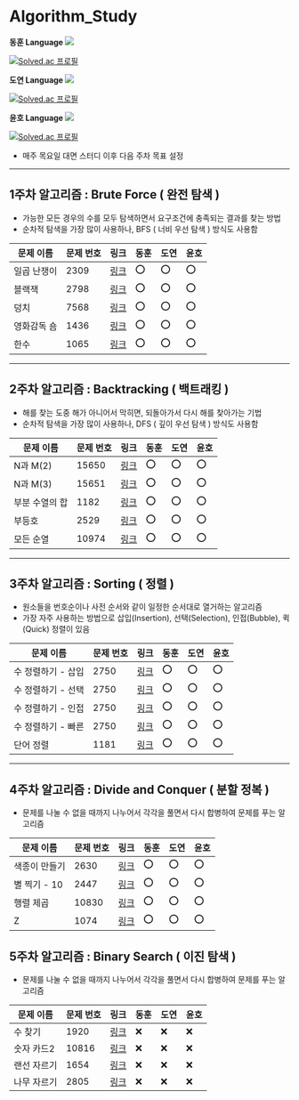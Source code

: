 # Algorithm_Study

<!-- :heavy_check_mark: 체크 표시 / :x: 엑스 표시-->

**동훈 
Language <img src="https://img.shields.io/badge/C++-00599C?style=flat&logo=C%2B%2B&logoColor=white" />**

[![Solved.ac 프로필](http://mazassumnida.wtf/api/v2/generate_badge?boj=ldh019)](https://solved.ac/ldh019)

**도연 
Language <img src="https://img.shields.io/badge/Python-3776AB?style=flat&logo=Python&logoColor=white" />**

[![Solved.ac 프로필](http://mazassumnida.wtf/api/v2/generate_badge?boj=catalina6537)](https://solved.ac/catalina6537)

**윤호 
Language <img src="https://img.shields.io/badge/C++-00599C?style=flat&logo=C%2B%2B&logoColor=white" />**

[![Solved.ac 프로필](http://mazassumnida.wtf/api/v2/generate_badge?boj=jk16400)](https://solved.ac/jk16400)

- 매주 목요일 대면 스터디 이후 다음 주차 목표 설정

---

## 1주차 알고리즘 : Brute Force ( 완전 탐색 )

- 가능한 모든 경우의 수를 모두 탐색하면서 요구조건에 충족되는 결과를 찾는 방법
- 순차적 탐색을 가장 많이 사용하나, BFS ( 너비 우선 탐색 ) 방식도 사용함

|문제 이름|문제 번호|링크|동훈|도연|윤호|
|--|--|--|--|--|--|
|일곱 난쟁이|2309|[링크](https://www.acmicpc.net/problem/2309)|:o:|:o:|:o:|
|블랙잭|2798|[링크](https://www.acmicpc.net/problem/2798)|:o:|:o:|:o:|
|덩치|7568|[링크](https://www.acmicpc.net/problem/7568)|:o:|:o:|:o:|
|영화감독 숌|1436|[링크](https://www.acmicpc.net/problem/1436)|:o:|:o:|:o:|
|한수|1065|[링크](https://www.acmicpc.net/problem/1065)|:o:|:o:|:o:|

---

## 2주차 알고리즘 : Backtracking ( 백트래킹 )

- 해를 찾는 도중 해가 아니어서 막히면, 되돌아가서 다시 해를 찾아가는 기법
- 순차적 탐색을 가장 많이 사용하나, DFS ( 깊이 우선 탐색 ) 방식도 사용함

|문제 이름|문제 번호|링크|동훈|도연|윤호|
|--|--|--|--|--|--|
|N과 M(2)|15650|[링크](https://www.acmicpc.net/problem/15650)|:o:|:o:|:o:|
|N과 M(3)|15651|[링크](https://www.acmicpc.net/problem/15651)|:o:|:o:|:o:|
|부분 수열의 합|1182|[링크](https://www.acmicpc.net/problem/1182)|:o:|:o:|:o:|
|부등호|2529|[링크](https://www.acmicpc.net/problem/2529)|:o:|:o:|:o:|
|모든 순열|10974|[링크](https://www.acmicpc.net/problem/10974)|:o:|:o:|:o:|

---

## 3주차 알고리즘 : Sorting ( 정렬 )

- 원소들을 번호순이나 사전 순서와 같이 일정한 순서대로 열거하는 알고리즘
- 가장 자주 사용하는 방법으로 삽입(Insertion), 선택(Selection), 인접(Bubble), 퀵(Quick) 정렬이 있음

|문제 이름|문제 번호|링크|동훈|도연|윤호|
|--|--|--|--|--|--|
|수 정렬하기 - 삽입|2750|[링크](https://www.acmicpc.net/problem/2750)|:o:|:o:|:o:|
|수 정렬하기 - 선택|2750|[링크](https://www.acmicpc.net/problem/2750)|:o:|:o:|:o:|
|수 정렬하기 - 인접|2750|[링크](https://www.acmicpc.net/problem/2750)|:o:|:o:|:o:|
|수 정렬하기 - 빠른|2750|[링크](https://www.acmicpc.net/problem/2750)|:o:|:o:|:o:|
|단어 정렬|1181|[링크](https://www.acmicpc.net/problem/1181)|:o:|:o:|:o:|

---
## 4주차 알고리즘 : Divide and Conquer ( 분할 정복 )

- 문제를 나눌 수 없을 때까지 나누어서 각각을 풀면서 다시 합병하여 문제를 푸는 알고리즘

|문제 이름|문제 번호|링크|동훈|도연|윤호|
|--|--|--|--|--|--|
|색종이 만들기|2630|[링크](https://www.acmicpc.net/problem/2630)|:o:|:o:|:o:|
|별 찍기 - 10|2447|[링크](https://www.acmicpc.net/problem/2447)|:o:|:o:|:o:|
|행렬 제곱|10830|[링크](https://www.acmicpc.net/problem/10830)|:o:|:o:|:o:|
|Z|1074|[링크](https://www.acmicpc.net/problem/1074)|:o:|:o:|:o:|

## 5주차 알고리즘 : Binary Search ( 이진 탐색 )

- 문제를 나눌 수 없을 때까지 나누어서 각각을 풀면서 다시 합병하여 문제를 푸는 알고리즘

|문제 이름|문제 번호|링크|동훈|도연|윤호|
|--|--|--|--|--|--|
|수 찾기|1920|[링크](https://www.acmicpc.net/problem/1920)|:x:|:x:|:x:|
|숫자 카드2|10816|[링크](https://www.acmicpc.net/problem/10816)|:x:|:x:|:x:|
|랜선 자르기|1654|[링크](https://www.acmicpc.net/problem/1654)|:x:|:x:|:x:|
|나무 자르기|2805|[링크](https://www.acmicpc.net/problem/2805)|:x:|:x:|:x:|

